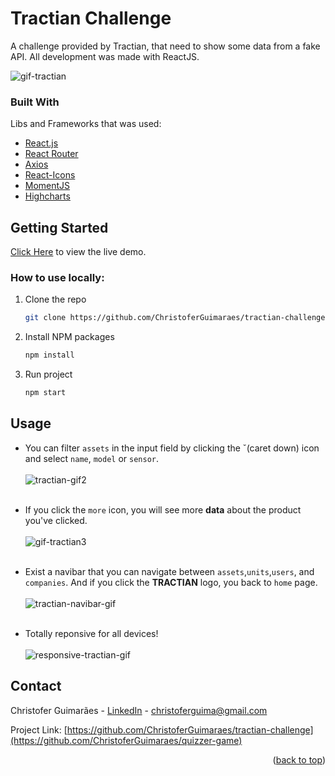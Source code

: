 <div id="top"></div>

# Tractian Challenge

A challenge provided by Tractian, that need to show some data from a fake API. All development was made with ReactJS.

![gif-tractian](https://user-images.githubusercontent.com/32392449/150278954-86f1023e-88b7-46e7-b4fe-874a3a76f5a6.gif)

### Built With

Libs and Frameworks that was used:

- [React.js](https://reactjs.org/)
- [React Router](https://v5.reactrouter.com/web/guides/quick-start/)
- [Axios](https://axios-http.com/)
- [React-Icons](https://react-icons.github.io/react-icons/)
- [MomentJS](https://momentjs.com/)
- [Highcharts](https://www.highcharts.com/)

## Getting Started

[Click Here](https://tractian-aplication.herokuapp.com/) to view the live demo.

### How to use locally:

1. Clone the repo
   ```sh
   git clone https://github.com/ChristoferGuimaraes/tractian-challenge.git
   ```
2. Install NPM packages
   ```sh
   npm install
   ```
3. Run project
   ```js
   npm start
   ```

## Usage

- You can filter `assets` in the input field by clicking the ˇ(caret down) icon and select `name`, `model` or `sensor`.
  </br></br>
  ![tractian-gif2](https://user-images.githubusercontent.com/32392449/150280115-8e420426-ee32-4036-8aa5-93e6c7392e3c.gif)
  </br></br>

- If you click the `more` icon, you will see more **data** about the product you've clicked.
  </br></br>
  ![gif-tractian3](https://user-images.githubusercontent.com/32392449/150281134-cfeb2cf1-7998-4274-9c05-2d0aa18a0f56.gif)
  </br></br>

- Exist a navibar that you can navigate between `assets`,`units`,`users`, and `companies`. And if you click the **TRACTIAN** logo, you back to `home` page.
  </br></br>
  ![tractian-navibar-gif](https://user-images.githubusercontent.com/32392449/150352372-25f0a2b8-f68e-403b-9f6d-eecce063508e.gif)
  </br></br>

- Totally reponsive for all devices!
  </br></br>
  ![responsive-tractian-gif](https://user-images.githubusercontent.com/32392449/150354205-74ddef05-004a-4e59-9967-d0d2c31535a3.gif)

## Contact

Christofer Guimarães - [LinkedIn](https://www.linkedin.com/in/christofer-guimar%C3%A3es-351149218/) - christoferguima@gmail.com

Project Link: [https://github.com/ChristoferGuimaraes/tractian-challenge](https://github.com/ChristoferGuimaraes/quizzer-game)

<p align="right">(<a href="#top">back to top</a>)</p>

